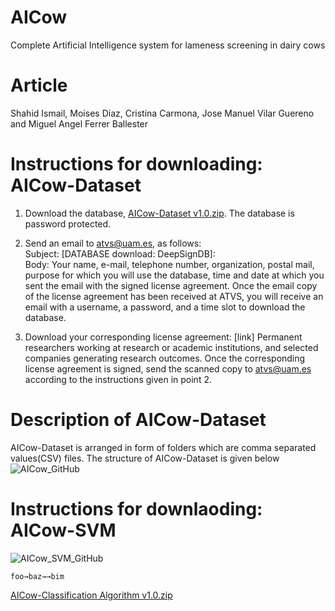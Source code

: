 
# AICow
Complete Artificial Intelligence system for lameness screening in dairy cows
# Article
Shahid Ismail, Moises Diaz, Cristina Carmona, Jose Manuel Vilar Guereno and Miguel Angel Ferrer Ballester
# Instructions for downloading: AICow-Dataset
1. Download the database, [AICow-Dataset v1.0.zip](https://github.com/Shahid-Ismail/Test/files/10330215/AICow-Dataset.v1.0.zip). The database is password protected.
 
2. Send an email to atvs@uam.es, as follows:\
Subject: [DATABASE download: DeepSignDB]:\
Body: Your name, e-mail, telephone number, organization, postal mail, purpose for which you will use the database, time and date at which you sent the email with the signed license agreement. 
Once the email copy of the license agreement has been received at ATVS, you will receive an email with a username, a password, and a time slot to download the database.

3. Download your corresponding license agreement:
[link] Permanent researchers working at research or academic institutions, and selected companies generating research outcomes.
Once the corresponding license agreement is signed, send the scanned copy to atvs@uam.es according to the instructions given in point 2.

# Description of AICow-Dataset
AICow-Dataset is arranged in form of folders which are comma separated values(CSV) files. The structure of AICow-Dataset is given below<br>
![AICow_GitHub](https://user-images.githubusercontent.com/121656894/210198942-e8583512-b5b4-48a0-bb7e-b2dd68beb7a6.svg)

# Instructions for downlaoding: AICow-SVM
![AICow_SVM_GitHub](https://user-images.githubusercontent.com/121656894/210477181-e6d67c51-3015-4e25-a0b6-03e4eb7c328d.svg)
 
<pre><code>foo→baz→→bim
</code></pre>
[AICow-Classification Algorithm v1.0.zip](https://github.com/Shahid-Ismail/Test/files/10330214/AICow-Classification.Algorithm.v1.0.zip)
